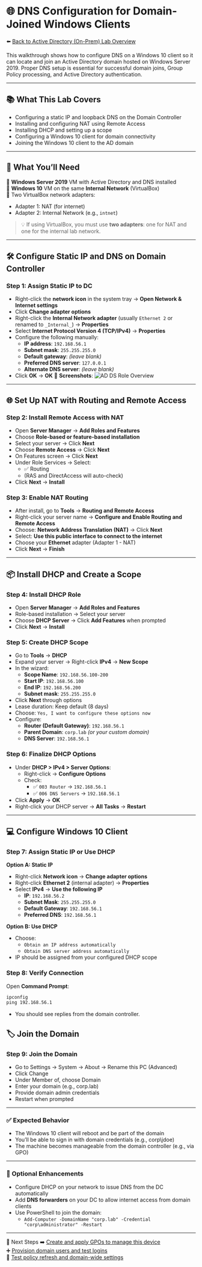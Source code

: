 # 🌐 DNS Configuration for Domain-Joined Windows Clients

⬅️ [Back to Active Directory (On-Prem) Lab Overview](./README.md)

This walkthrough shows how to configure DNS on a Windows 10 client so it can locate and join an Active Directory domain hosted on Windows Server 2019. Proper DNS setup is essential for successful domain joins, Group Policy processing, and Active Directory authentication.

---

## 📚 What This Lab Covers

- Configuring a static IP and loopback DNS on the Domain Controller  
- Installing and configuring NAT using Remote Access  
- Installing DHCP and setting up a scope  
- Configuring a Windows 10 client for domain connectivity  
- Joining the Windows 10 client to the AD domain

---

## 📝 What You’ll Need

🔹 **Windows Server 2019** VM with Active Directory and DNS installed  
🔹 **Windows 10** VM on the same **Internal Network** (VirtualBox)  
🔹 Two VirtualBox network adapters:  
- Adapter 1: NAT (for internet)  
- Adapter 2: Internal Network (e.g., `intnet`)  

> 💡 If using VirtualBox, you must use **two adapters**: one for NAT and one for the internal lab network.

---

## 🛠️ Configure Static IP and DNS on Domain Controller

### Step 1: Assign Static IP to DC

- Right-click the **network icon** in the system tray → **Open Network & Internet settings**  
- Click **Change adapter options**  
- Right-click the **Internal Network adapter** (usually `Ethernet 2` or renamed to `_Internal_`) → **Properties**  
- Select **Internet Protocol Version 4 (TCP/IPv4)** → **Properties**  
- Configure the following manually:
  - **IP address**: `192.168.56.1`
  - **Subnet mask**: `255.255.255.0`
  - **Default gateway**: *(leave blank)*
  - **Preferred DNS server**: `127.0.0.1`
  - **Alternate DNS server**: *(leave blank)*  
- Click **OK** → **OK**
📸 **Screenshots**:
![AD DS Role Overview](/activedirectory/screenshots/dns-config/01ad-ds-role-overview.png)

---

## 🌐 Set Up NAT with Routing and Remote Access

### Step 2: Install Remote Access with NAT

- Open **Server Manager** → **Add Roles and Features**  
- Choose **Role-based or feature-based installation**  
- Select your server → Click **Next**  
- Choose **Remote Access** → Click **Next**  
- On Features screen → Click **Next**  
- Under Role Services → Select:
  - ✅ Routing  
  - (RAS and DirectAccess will auto-check)  
- Click **Next** → **Install**  

### Step 3: Enable NAT Routing

- After install, go to **Tools** → **Routing and Remote Access**  
- Right-click your server name → **Configure and Enable Routing and Remote Access**  
- Choose: **Network Address Translation (NAT)** → Click **Next**  
- Select: **Use this public interface to connect to the internet**  
- Choose your **Ethernet** adapter (Adapter 1 - NAT)  
- Click **Next** → **Finish**

---

## 📦 Install DHCP and Create a Scope

### Step 4: Install DHCP Role

- Open **Server Manager** → **Add Roles and Features**  
- Role-based installation → Select your server  
- Choose **DHCP Server** → Click **Add Features** when prompted  
- Click **Next** → **Install**  

### Step 5: Create DHCP Scope

- Go to **Tools** → **DHCP**  
- Expand your server → Right-click **IPv4** → **New Scope**  
- In the wizard:
  - **Scope Name**: `192.168.56.100-200`  
  - **Start IP**: `192.168.56.100`  
  - **End IP**: `192.168.56.200`  
  - **Subnet mask**: `255.255.255.0`  
- Click **Next** through options  
- Lease duration: Keep default (8 days)  
- Choose: `Yes, I want to configure these options now`  
- Configure:
  - **Router (Default Gateway)**: `192.168.56.1`
  - **Parent Domain**: `corp.lab` *(or your custom domain)*
  - **DNS Server**: `192.168.56.1`

### Step 6: Finalize DHCP Options

- Under **DHCP > IPv4 > Server Options**:
  - Right-click → **Configure Options**  
  - Check:
    - ✅ `003 Router` → `192.168.56.1`
    - ✅ `006 DNS Servers` → `192.168.56.1`  
- Click **Apply** → **OK**  
- Right-click your DHCP server → **All Tasks** → **Restart**

---

## 💻 Configure Windows 10 Client

### Step 7: Assign Static IP or Use DHCP

**Option A: Static IP**
- Right-click **Network icon** → **Change adapter options**  
- Right-click **Ethernet 2** (internal adapter) → **Properties**  
- Select **IPv4** → **Use the following IP**  
  - **IP**: `192.168.56.2`  
  - **Subnet Mask**: `255.255.255.0`  
  - **Default Gateway**: `192.168.56.1`  
  - **Preferred DNS**: `192.168.56.1`  

**Option B: Use DHCP**
- Choose:
  - `Obtain an IP address automatically`  
  - `Obtain DNS server address automatically`  
- IP should be assigned from your configured DHCP scope

### Step 8: Verify Connection

Open **Command Prompt**:

```cmd
ipconfig
ping 192.168.56.1
```
- You should see replies from the domain controller.

## 🏷️ Join the Domain

### Step 9: Join the Domain
- Go to Settings → System → About → Rename this PC (Advanced)
- Click Change
- Under Member of, choose Domain
- Enter your domain (e.g., corp.lab)
- Provide domain admin credentials
- Restart when prompted

---

### ✅ Expected Behavior
- The Windows 10 client will reboot and be part of the domain
- You’ll be able to sign in with domain credentials (e.g., corp\jdoe)
- The machine becomes manageable from the domain controller (e.g., via GPO)

---

### 🔄 Optional Enhancements
- Configure DHCP on your network to issue DNS from the DC automatically
- Add **DNS forwarders** on your DC to allow internet access from domain clients
- Use PowerShell to join the domain:
  - ```Add-Computer -DomainName "corp.lab" -Credential "corp\administrator" -Restart```

--- 

🔗 Next Steps
➡️ [Create and apply GPOs to manage this device](./ou-gpo-management.md)  
➕ [Provision domain users and test logins](./user-group-management.md)  
🧪 [Test policy refresh and domain-wide settings](./active-directory-security.md)

